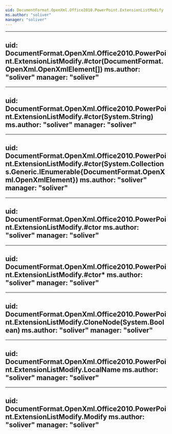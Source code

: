 ```yaml
---
uid: DocumentFormat.OpenXml.Office2010.PowerPoint.ExtensionListModify
ms.author: "soliver"
manager: "soliver"
---
```


---
uid: DocumentFormat.OpenXml.Office2010.PowerPoint.ExtensionListModify.#ctor(DocumentFormat.OpenXml.OpenXmlElement[])
ms.author: "soliver"
manager: "soliver"
---

---
uid: DocumentFormat.OpenXml.Office2010.PowerPoint.ExtensionListModify.#ctor(System.String)
ms.author: "soliver"
manager: "soliver"
---

---
uid: DocumentFormat.OpenXml.Office2010.PowerPoint.ExtensionListModify.#ctor(System.Collections.Generic.IEnumerable{DocumentFormat.OpenXml.OpenXmlElement})
ms.author: "soliver"
manager: "soliver"
---

---
uid: DocumentFormat.OpenXml.Office2010.PowerPoint.ExtensionListModify.#ctor
ms.author: "soliver"
manager: "soliver"
---

---
uid: DocumentFormat.OpenXml.Office2010.PowerPoint.ExtensionListModify.#ctor*
ms.author: "soliver"
manager: "soliver"
---

---
uid: DocumentFormat.OpenXml.Office2010.PowerPoint.ExtensionListModify.CloneNode(System.Boolean)
ms.author: "soliver"
manager: "soliver"
---

---
uid: DocumentFormat.OpenXml.Office2010.PowerPoint.ExtensionListModify.LocalName
ms.author: "soliver"
manager: "soliver"
---

---
uid: DocumentFormat.OpenXml.Office2010.PowerPoint.ExtensionListModify.Modify
ms.author: "soliver"
manager: "soliver"
---
